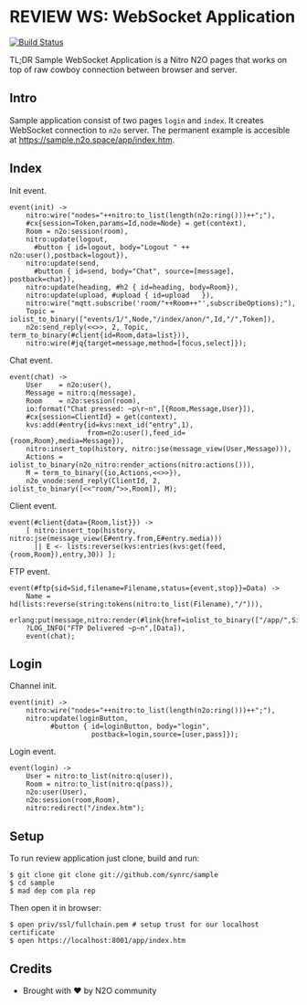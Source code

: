 REVIEW WS: WebSocket Application
================================

[![Build Status](https://travis-ci.org/synrc/sample.svg?branch=master)](https://travis-ci.org/synrc/sample)

TL;DR Sample WebSocket Application is a Nitro N2O pages that works on top
of raw cowboy connection between browser and server.

Intro
-----

Sample application consist of two pages `login` and `index`.
It creates WebSocket connection to `n2o` server.
The permanent example is accesible at <a href="https://sample.n2o.space/index.htm">https://sample.n2o.space/app/index.htm</a>.

Index
-----

Init event.

```
event(init) ->
    nitro:wire("nodes="++nitro:to_list(length(n2o:ring()))++";"),
    #cx{session=Token,params=Id,node=Node} = get(context),
    Room = n2o:session(room),
    nitro:update(logout,
      #button { id=logout, body="Logout " ++ n2o:user(),postback=logout}),
    nitro:update(send,
      #button { id=send, body="Chat", source=[message], postback=chat}),
    nitro:update(heading, #h2 { id=heading, body=Room}),
    nitro:update(upload, #upload { id=upload   }),
    nitro:wire("mqtt.subscribe('room/"++Room++"',subscribeOptions);"),
    Topic = iolist_to_binary(["events/1/",Node,"/index/anon/",Id,"/",Token]),
    n2o:send_reply(<<>>, 2, Topic, term_to_binary(#client{id=Room,data=list})),
    nitro:wire(#jq{target=message,method=[focus,select]});
```

Chat event.

```
event(chat) ->
    User    = n2o:user(),
    Message = nitro:q(message),
    Room    = n2o:session(room),
    io:format("Chat pressed: ~p\r~n",[{Room,Message,User}]),
    #cx{session=ClientId} = get(context),
    kvs:add(#entry{id=kvs:next_id("entry",1),
                   from=n2o:user(),feed_id={room,Room},media=Message}),
    nitro:insert_top(history, nitro:jse(message_view(User,Message))),
    Actions = iolist_to_binary(n2o_nitro:render_actions(nitro:actions())),
    M = term_to_binary({io,Actions,<<>>}),
    n2o_vnode:send_reply(ClientId, 2, iolist_to_binary([<<"room/">>,Room]), M);
```

Client event.

```
event(#client{data={Room,list}}) ->
    [ nitro:insert_top(history, nitro:jse(message_view(E#entry.from,E#entry.media)))
      || E <- lists:reverse(kvs:entries(kvs:get(feed,{room,Room}),entry,30)) ];
```

FTP event.

```
event(#ftp{sid=Sid,filename=Filename,status={event,stop}}=Data) ->
    Name = hd(lists:reverse(string:tokens(nitro:to_list(Filename),"/"))),
    erlang:put(message,nitro:render(#link{href=iolist_to_binary(["/app/",Sid,"/",Name]),body=Name})),
    ?LOG_INFO("FTP Delivered ~p~n",[Data]),
    event(chat);
```

Login
-----

Channel init.

```
event(init) ->
    nitro:wire("nodes="++nitro:to_list(length(n2o:ring()))++";"),
    nitro:update(loginButton,
          #button { id=loginButton, body="login",
                    postback=login,source=[user,pass]});
```

Login event.

```
event(login) ->
    User = nitro:to_list(nitro:q(user)),
    Room = nitro:to_list(nitro:q(pass)),
    n2o:user(User),
    n2o:session(room,Room),
    nitro:redirect("/index.htm");
```

Setup
-----


To run review application just clone, build and run:

```
$ git clone git clone git://github.com/synrc/sample
$ cd sample
$ mad dep com pla rep
```

Then open it in browser:

```
$ open priv/ssl/fullchain.pem # setup trust for our localhost certificate
$ open https://localhost:8001/app/index.htm
```

Credits
-------
* Brought with ❤ by N2O community
